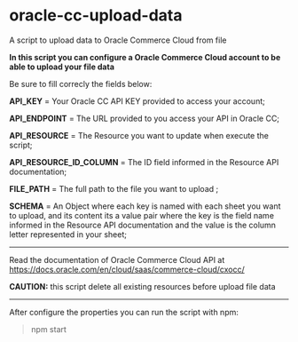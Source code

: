 # oracle-cc-upload-data
A script to upload data to Oracle Commerce Cloud from file

**In this script you can configure a Oracle Commerce Cloud account to be able to upload your file data**

Be sure to fill correcly the fields below:

**API_KEY** = Your Oracle CC API KEY provided to access your account;

**API_ENDPOINT** = The URL provided to you access your API in Oracle CC;

**API_RESOURCE** = The Resource you want to update when execute the script;

**API_RESOURCE_ID_COLUMN** = The ID field informed in the Resource API documentation;

**FILE_PATH** = The full path to the file you want to upload ;

**SCHEMA** = An Object where each key is named with each sheet you want to upload, and its content its a value pair where the key is the field name informed in the Resource API documentation and the value is the column letter represented in your sheet;

---

Read the documentation of Oracle Commerce Cloud API at https://docs.oracle.com/en/cloud/saas/commerce-cloud/cxocc/

**CAUTION:** this script delete all existing resources before upload file data

---

After configure the properties you can run the script with npm:

> npm start
